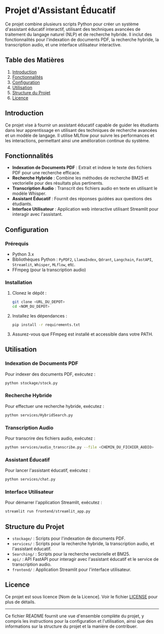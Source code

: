 # Projet d'Assistant Éducatif 

Ce projet combine plusieurs scripts Python pour créer un système d'assistant éducatif interactif, utilisant des techniques avancées de traitement du langage naturel (NLP) et de recherche hybride. Il inclut des fonctionnalités pour l'indexation de documents PDF, la recherche hybride, la transcription audio, et une interface utilisateur interactive.

## Table des Matières

1. [Introduction](#introduction)
2. [Fonctionnalités](#fonctionnalités)
3. [Configuration](#configuration)
4. [Utilisation](#utilisation)
5. [Structure du Projet](#structure-du-projet)
6. [Licence](#licence)

## Introduction

Ce projet vise à fournir un assistant éducatif capable de guider les étudiants dans leur apprentissage en utilisant des techniques de recherche avancées et un modèle de langage. Il utilise MLflow pour suivre les performances et les interactions, permettant ainsi une amélioration continue du système.

## Fonctionnalités

- **Indexation de Documents PDF** : Extrait et indexe le texte des fichiers PDF pour une recherche efficace.
- **Recherche Hybride** : Combine les méthodes de recherche BM25 et vectorielle pour des résultats plus pertinents.
- **Transcription Audio** : Transcrit des fichiers audio en texte en utilisant le modèle Whisper.
- **Assistant Éducatif** : Fournit des réponses guidées aux questions des étudiants.
- **Interface Utilisateur** : Application web interactive utilisant Streamlit pour interagir avec l'assistant.

## Configuration

### Prérequis

- Python 3.x
- Bibliothèques Python : `PyPDF2`, `LlamaIndex`, `Qdrant`, `Langchain`, `FastAPI`, `Streamlit`, `Whisper`, `MLflow`, etc.
- FFmpeg (pour la transcription audio)

### Installation

1. Clonez le dépôt :
   ```bash
   git clone <URL_DU_DEPOT>
   cd <NOM_DU_DEPOT>
   ```

2. Installez les dépendances :
   ```bash
   pip install -r requirements.txt
   ```

3. Assurez-vous que FFmpeg est installé et accessible dans votre PATH.

## Utilisation

### Indexation de Documents PDF

Pour indexer des documents PDF, exécutez :
```bash
python stockage/stock.py
```

### Recherche Hybride

Pour effectuer une recherche hybride, exécutez :
```bash
python services/HybridSearch.py
```

### Transcription Audio

Pour transcrire des fichiers audio, exécutez :
```bash
python services/audio_transcribe.py --file <CHEMIN_DU_FICHIER_AUDIO>
```

### Assistant Éducatif

Pour lancer l'assistant éducatif, exécutez :
```bash
python services/chat.py
```

### Interface Utilisateur

Pour démarrer l'application Streamlit, exécutez :
```bash
streamlit run frontend/streamlit_app.py
```

## Structure du Projet

- `stockage/` : Scripts pour l'indexation de documents PDF.
- `services/` : Scripts pour la recherche hybride, la transcription audio, et l'assistant éducatif.
- `Searching/` : Scripts pour la recherche vectorielle et BM25.
- `api/` : API FastAPI pour interagir avec l'assistant éducatif et le service de transcription audio.
- `frontend/` : Application Streamlit pour l'interface utilisateur.

## Licence

Ce projet est sous licence [Nom de la Licence]. Voir le fichier [LICENSE](LICENSE) pour plus de détails.

---

Ce fichier README fournit une vue d'ensemble complète du projet, y compris les instructions pour la configuration et l'utilisation, ainsi que des informations sur la structure du projet et la manière de contribuer.
